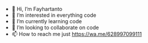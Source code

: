 - 👋 Hi, I’m Fayhartanto
- 👀 I’m interested in everything code
- 🌱 I’m currently learning code
- 💞️ I’m looking to collaborate on code
- 📫 How to reach me just https://wa.me/628997099111

<!---

--->
